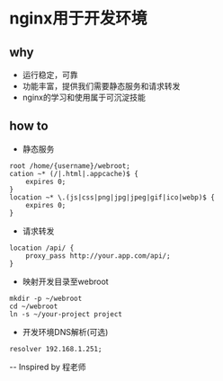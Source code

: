 # nginx用于开发环境

## why
* 运行稳定，可靠
* 功能丰富，提供我们需要静态服务和请求转发
* nginx的学习和使用属于可沉淀技能

## how to
* 静态服务
```
root /home/{username}/webroot;
cation ~* (/|.html|.appcache)$ {
    expires 0;
}
location ~* \.(js|css|png|jpg|jpeg|gif|ico|webp)$ {
    expires 0;
}
```

* 请求转发
```
location /api/ {
    proxy_pass http://your.app.com/api/;
}
````

* 映射开发目录至webroot
```
mkdir -p ~/webroot
cd ~/webroot
ln -s ~/your-project project
```

* 开发环境DNS解析(可选)
```
resolver 192.168.1.251;
```


-- Inspired by 程老师
